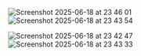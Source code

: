 
![Screenshot 2025-06-18 at 23 46 01](https://github.com/user-attachments/assets/1fb2b852-657a-4765-a4d8-a5aad9fb9c99)![Screenshot 2025-06-18 at 23 43 54](https://github.com/user-attachments/assets/cd99b7d9-fa66-4abc-be0c-8173c6b69284)

![Screenshot 2025-06-18 at 23 42 47](https://github.com/user-attachments/assets/5df54997-17ba-41ba-a2f6-b05226e62610)
![Screenshot 2025-06-18 at 23 43 33](https://github.com/user-attachments/assets/909fd268-557f-442c-9aeb-a158a84f7cd7)
